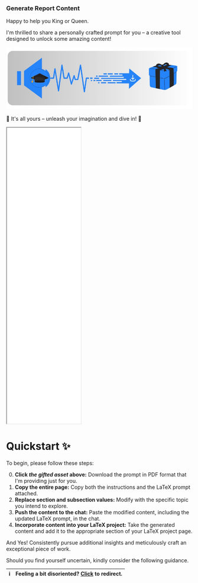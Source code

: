 ###  Generate Report Content 

Happy to help you King or Queen.

I'm thrilled to share a personally crafted prompt for you – a creative tool designed to unlock some amazing content! 


[<img src="download-prompt.png" alt="Download From Here"  >](https://create.ya-ya.tech/ISTIC/gen-latex-prompt.pdf)



🌟 It's all yours – unleash your imagination and dive in! 🚀

<iframe src="prompt.html" width="200" height="800"></iframe>

# Quickstart ✨
To begin, please follow these steps:

0. **Click *the gifted asset* above:** Download the prompt in PDF format that I'm providing just for you.
1. **Copy the entire page:** Copy both the instructions and the LaTeX prompt attached.
2. **Replace section and subsection values:** Modify with the specific topic you intend to explore.
3. **Push the content to the chat:** Paste the modified content, including the updated LaTeX prompt, in the chat.
4. **Incorporate content into your LaTeX project:** Take the generated content and add it to the appropriate section of your LaTeX project page.

And Yes! Consistently pursue additional insights and meticulously craft an exceptional piece of work.

Should you find yourself uncertain, kindly consider the following guidance.

| :information_source:        | Feeling a bit disoriented? [Click](learntex.md) to redirect.      |
|---------------|:------------------------|

